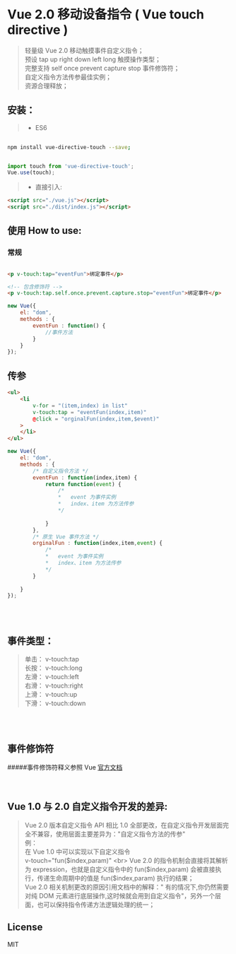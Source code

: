 # Vue 2.0 移动设备指令 ( Vue touch directive )

> 轻量级 Vue 2.0 移动触摸事件自定义指令；<br>
> 预设 tap up right down left long 触摸操作类型；<br>
> 完整支持 self once prevent capture stop 事件修饰符；<br>
> 自定义指令方法传参最佳实例；<br>
> 资源合理释放；<br>


## 安装：

> * ES6

``` bash
 
npm install vue-directive-touch --save; 

```

```javascript

import touch from 'vue-directive-touch';
Vue.use(touch);

```

> * 直接引入:
```html
<script src="./vue.js"></script>
<script src="./dist/index.js"></script>
```


## 使用 How to use:


### 常规


```html

<p v-touch:tap="eventFun">绑定事件</p>

<!-- 包含修饰符 -->
<p v-touch:tap.self.once.prevent.capture.stop="eventFun">绑定事件</p>

```

```javascript
new Vue({
	el: "dom",
	methods : {
		eventFun : function() {
			//事件方法
		}
	}
});
```

## 传参

```html
<ul>
	<li 
	    v-for = "(item,index) in list"
		v-touch:tap = "eventFun(index,item)"
		@click = "orginalFun(index,item,$event)"
	>
	</li>
</ul>
```

```javascript
new Vue({
	el: "dom",
	methods : {
	    /* 自定义指令方法 */
		eventFun : function(index,item) {
			return function(event) {
			    /*
			    *   event 为事件实例
			    *   index、item 为方法传参
			    */
			    
			}
		},
		/* 原生 Vue 事件方法 */
		orginalFun : function(index,item,event) {
		    /*
            *   event 为事件实例
            *   index、item 为方法传参
            */
		}
		
	}
});
```
<br><br>


## 事件类型：

> 单击：  v-touch:tap   <br>
> 长按：  v-touch:long  <br>
> 左滑：  v-touch:left   <br>
> 右滑：  v-touch:right  <br>
> 上滑：  v-touch:up     <br>
> 下滑：  v-touch:down   <br>

<br><br>

## 事件修饰符
#####事件修饰符释义参照 Vue [官方文档](https://cn.vuejs.org/v2/guide/events.html#事件修饰符) <br><br><br>

## Vue 1.0 与 2.0 自定义指令开发的差异:
> Vue 2.0 版本自定义指令 API 相比 1.0 全部更改，在自定义指令开发层面完全不兼容，使用层面主要差异为："自定义指令方法的传参" <br>
> 例：<br>
> 在 Vue 1.0 中可以实现以下自定义指令 <br>
> v-touch="fun($index,param)" <br>
> Vue 2.0 的指令机制会直接将其解析为 expression，也就是自定义指令中的 fun($index,param) 会被直接执行，传递生命周期中的值是 fun($index,param) 执行的结果；<br>
> Vue 2.0 相关机制更改的原因引用文档中的解释：" 有的情况下,你仍然需要对纯 DOM 元素进行底层操作,这时候就会用到自定义指令"，另外一个层面，也可以保持指令传递方法逻辑处理的统一；


## License

MIT

